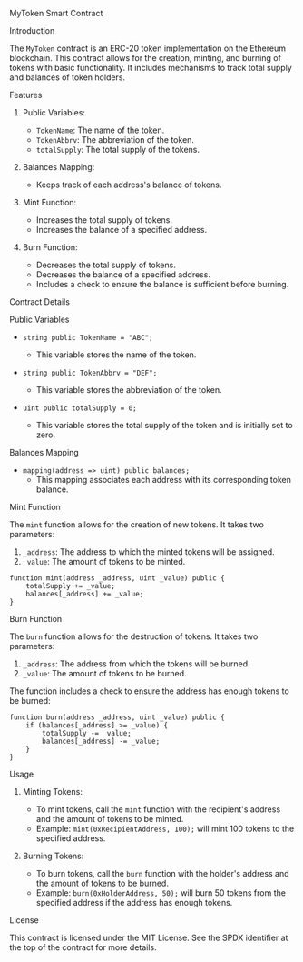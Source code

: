 MyToken Smart Contract

 Introduction

The `MyToken` contract is an ERC-20 token implementation on the Ethereum blockchain. This contract allows for the creation, minting, and burning of tokens with basic functionality. It includes mechanisms to track total supply and balances of token holders.

 Features

1. Public Variables: 
   - `TokenName`: The name of the token.
   - `TokenAbbrv`: The abbreviation of the token.
   - `totalSupply`: The total supply of the tokens.

2. Balances Mapping: 
   - Keeps track of each address's balance of tokens.

3. Mint Function: 
   - Increases the total supply of tokens.
   - Increases the balance of a specified address.

4. Burn Function: 
   - Decreases the total supply of tokens.
   - Decreases the balance of a specified address.
   - Includes a check to ensure the balance is sufficient before burning.

Contract Details

 Public Variables

- `string public TokenName = "ABC";`
  - This variable stores the name of the token.
  
- `string public TokenAbbrv = "DEF";`
  - This variable stores the abbreviation of the token.
  
- `uint public totalSupply = 0;`
  - This variable stores the total supply of the token and is initially set to zero.

 Balances Mapping

- `mapping(address => uint) public balances;`
  - This mapping associates each address with its corresponding token balance.

 Mint Function

The `mint` function allows for the creation of new tokens. It takes two parameters:
1. `_address`: The address to which the minted tokens will be assigned.
2. `_value`: The amount of tokens to be minted.

```solidity
function mint(address _address, uint _value) public {
    totalSupply += _value;
    balances[_address] += _value;
}
```

 Burn Function

The `burn` function allows for the destruction of tokens. It takes two parameters:
1. `_address`: The address from which the tokens will be burned.
2. `_value`: The amount of tokens to be burned.

The function includes a check to ensure the address has enough tokens to be burned:

```solidity
function burn(address _address, uint _value) public {
    if (balances[_address] >= _value) {
        totalSupply -= _value;
        balances[_address] -= _value;
    }
}
```
 Usage

1. Minting Tokens:
   - To mint tokens, call the `mint` function with the recipient's address and the amount of tokens to be minted.
   - Example: `mint(0xRecipientAddress, 100);` will mint 100 tokens to the specified address.

2. Burning Tokens:
   - To burn tokens, call the `burn` function with the holder's address and the amount of tokens to be burned.
   - Example: `burn(0xHolderAddress, 50);` will burn 50 tokens from the specified address if the address has enough tokens.

 License

This contract is licensed under the MIT License. See the SPDX identifier at the top of the contract for more details.


